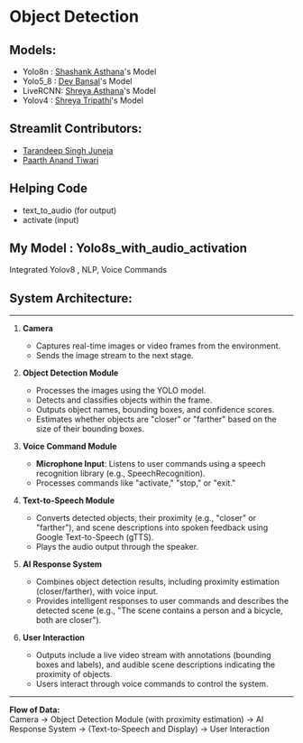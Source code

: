 # Object Detection
## Models:
- Yolo8n : [Shashank Asthana](https://github.com/Asthanaji05)'s Model
- Yolo5_8 : [Dev Bansal](https://github.com/David-07Guru)'s Model
- LiveRCNN: [Shreya Asthana](https://github.com/Shreya-Asthana)'s Model
- Yolov4 : [Shreya Tripathi](https://github.com/ShreyaTripathi1)'s Model
## Streamlit Contributors:
- [Tarandeep Singh Juneja](https://github.com/tsj2003)
- [Paarth Anand Tiwari](https://github.com/paarth-T)
## Helping Code 
- text_to_audio (for output)
- activate (input) 

## My Model : Yolo8s_with_audio_activation
Integrated Yolov8 , NLP, Voice Commands 

## System Architecture:

---

1. **Camera**  
   - Captures real-time images or video frames from the environment.  
   - Sends the image stream to the next stage.  

2. **Object Detection Module**  
   - Processes the images using the YOLO model.  
   - Detects and classifies objects within the frame.  
   - Outputs object names, bounding boxes, and confidence scores.  
   - Estimates whether objects are "closer" or "farther" based on the size of their bounding boxes.

3. **Voice Command Module**  
   - **Microphone Input**: Listens to user commands using a speech recognition library (e.g., SpeechRecognition).  
   - Processes commands like "activate," "stop," or "exit."  

4. **Text-to-Speech Module**  
   - Converts detected objects, their proximity (e.g., "closer" or "farther"), and scene descriptions into spoken feedback using Google Text-to-Speech (gTTS).  
   - Plays the audio output through the speaker.

5. **AI Response System**  
   - Combines object detection results, including proximity estimation (closer/farther), with voice input.  
   - Provides intelligent responses to user commands and describes the detected scene (e.g., "The scene contains a person and a bicycle, both are closer").  

6. **User Interaction**  
   - Outputs include a live video stream with annotations (bounding boxes and labels), and audible scene descriptions indicating the proximity of objects.  
   - Users interact through voice commands to control the system.

---

**Flow of Data:**  
Camera → Object Detection Module (with proximity estimation) → AI Response System → (Text-to-Speech and Display) → User Interaction
